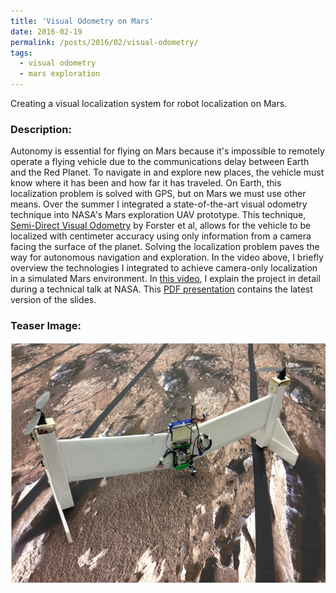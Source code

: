 ```yaml
---
title: 'Visual Odometry on Mars'
date: 2016-02-19
permalink: /posts/2016/02/visual-odometry/
tags:
  - visual odometry
  - mars exploration
---
```


Creating a visual localization system for robot localization on Mars.

### Description:

Autonomy is essential for flying on Mars because it's impossible to remotely operate a flying vehicle due to the communications delay between Earth and the Red Planet. To navigate in and explore new places, the vehicle must know where it has been and how far it has traveled. On Earth, this localization problem is solved with GPS, but on Mars we must use other means. Over the summer I integrated a state-of-the-art visual odometry technique into NASA's Mars exploration UAV prototype. This technique, [Semi-Direct Visual Odometry](https://ieeexplore.ieee.org/iel7/6895053/6906581/06906584.pdf?casa_token=zgsATVirdE8AAAAA:IsjHRdt1nxnLhCYR5u3_umdRHMZf8eVvuLDP29YR-cNX4xM_Z87FwOfM2BBStD2lOm6fVaVT6gJk) by Forster et al, allows for the vehicle to be localized with centimeter accuracy using only information from a camera facing the surface of the planet. Solving the localization problem paves the way for autonomous navigation and exploration. In the video above, I briefly overview the technologies I integrated to achieve camera-only localization in a simulated Mars environment. In [this video](http://www.youtube.com/watch?v=Pl9OGwPpl3k), I explain the project in detail during a technical talk at NASA. This [PDF presentation](/content/Visual_Odometry_Talk.pdf) contains the latest version of the slides.

### Teaser Image:

![](/content/mars_flyer.jpg)

